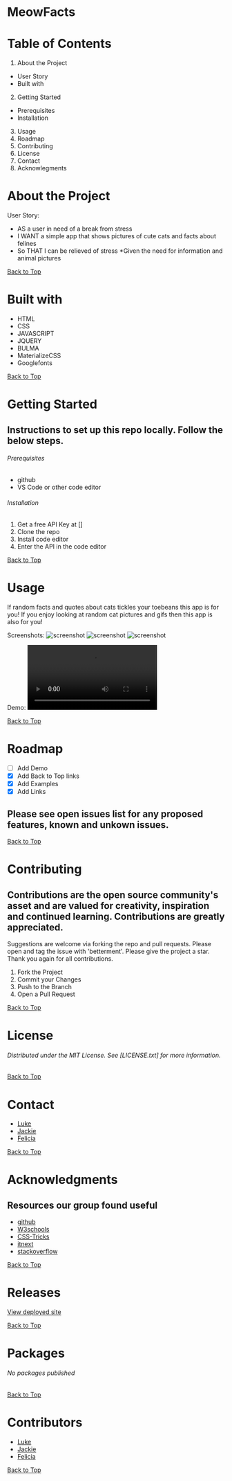 # MeowFacts

# Table of Contents
1. About the Project
* User Story
* Built with
2. Getting Started
* Prerequisites
* Installation
3. Usage
4. Roadmap
5. Contributing
6. License
7. Contact
8. Acknowlegments

# About the Project

User Story:
* AS a user in need of a break from stress
* I WANT a simple app that shows pictures of cute cats and facts about felines
* So THAT I can be relieved of stress
*Given the need for information and animal pictures

[Back to Top](#MeowFacts)

# Built with

* HTML
* CSS
* JAVASCRIPT
* JQUERY
* BULMA
* MaterializeCSS
* Googlefonts

[Back to Top](#MeowFacts)

# Getting Started

## Instructions to set up this repo locally. Follow the below steps.

###### Prerequisites

* github
* VS Code or other code editor


###### Installation

1. Get a free API Key at []
2. Clone the repo
3. Install code editor
4. Enter the API in the code editor

[Back to Top](#MeowFacts)

# Usage

If random facts and quotes about cats tickles your toebeans this app is for you! If you enjoy looking at random cat pictures and gifs then this app is also for you! 

Screenshots:
![screenshot](heatleyj7.github.io_cat-api-project_.png)
![screenshot](meowcss.png)
![screenshot](meowjs.png)

Demo:
![video](https://user-images.githubusercontent.com/107317474/186019274-fa9fd469-201a-4647-943f-a7d6676a9af1.mp4) 

[Back to Top](#MeowFacts)

# Roadmap

- [ ] Add Demo
- [x] Add Back to Top links
- [x] Add Examples
- [x] Add Links

## Please see open issues list for any proposed features, known and unkown issues.

[Back to Top](#MeowFacts)

# Contributing

## Contributions are the open source community's asset and are valued for creativity, inspiration and continued learning. Contributions are greatly appreciated.
Suggestions are welcome via forking the repo and pull requests. Please open and tag the issue with 'betterment'. Please give the project a star. Thank you again for all contributions.
1. Fork the Project
2. Commit your Changes
4. Push to the Branch
5. Open a Pull Request

[Back to Top](#MeowFacts)

# License

###### Distributed under the MIT License. See [LICENSE.txt] for more information.

[Back to Top](#MeowFacts)

# Contact

- [Luke](https://github.com/BarkMulcher) 
- [Jackie](https://github.com/heatleyj7)
- [Felicia](https://github.com/maddiethornberry) 

[Back to Top](#MeowFacts)

# Acknowledgments

## Resources our group found useful
* [github](https://github.com/)
* [W3schools](https://w3schools.com/)
* [CSS-Tricks](https://css-tricks.com/)
* [itnext](https://itnext.io/)
* [stackoverflow](https://stackoverflow.com/)

[Back to Top](#MeowFacts)

# Releases

[View deployed site](https://heatleyj7.github.io/cat-api-project/)

[Back to Top](#MeowFacts)

# Packages

###### No packages published

[Back to Top](#MeowFacts)

# Contributors

- [Luke](https://github.com/BarkMulcher) 
- [Jackie](https://github.com/heatleyj7)
- [Felicia](https://github.com/maddiethornberry) 

[Back to Top](#MeowFacts)


